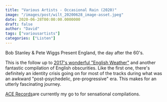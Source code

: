 ```yaml
---
title: "Various Artists - Occasional Rain (2020)"
image: "/images/post/wilt_20200628_image-asset.jpeg"
date: 2020-06-28T00:00:00.0000000
draft: false
author: "David"
tags: ["variousartists"]
categories: ["Listen"]
---
```

 Bob Stanley & Pete Wiggs Present England, the day after the 60's.   
  
This is the follow up to [2017's wonderful "English Weather"](https://www.shutupandlisten.co.nz/what-im-listening-too/2017/6/18/various-artists-bob-stanley-pete-wiggs-present-english-weather-2017) and another fantastic compilation of English obscurities.  Like the first one, there's definitely an identity crisis going on for most of the tracks during what was an awkward "post-psychedelic, pre-progressive" era. This makes for an utterly fascinating journey.   
  
[ACE Records](https://acerecords.co.uk/)are currently my go to for sensational compilations.